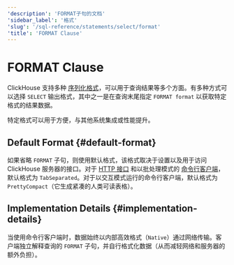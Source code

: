 ```yaml
---
'description': 'FORMAT子句的文档'
'sidebar_label': '格式'
'slug': '/sql-reference/statements/select/format'
'title': 'FORMAT Clause'
---
```





# FORMAT Clause

ClickHouse 支持多种 [序列化格式](../../../interfaces/formats.md)，可以用于查询结果等多个方面。有多种方式可以选择 `SELECT` 输出格式，其中之一是在查询末尾指定 `FORMAT format` 以获取特定格式的结果数据。

特定格式可以用于方便，与其他系统集成或性能提升。

## Default Format {#default-format}

如果省略 `FORMAT` 子句，则使用默认格式，该格式取决于设置以及用于访问 ClickHouse 服务器的接口。对于 [HTTP 接口](../../../interfaces/http.md) 和以批处理模式的 [命令行客户端](../../../interfaces/cli.md)，默认格式为 `TabSeparated`。对于以交互模式运行的命令行客户端，默认格式为 `PrettyCompact`（它生成紧凑的人类可读表格）。

## Implementation Details {#implementation-details}

当使用命令行客户端时，数据始终以内部高效格式（`Native`）通过网络传输。客户端独立解释查询的 `FORMAT` 子句，并自行格式化数据（从而减轻网络和服务器的额外负担）。
